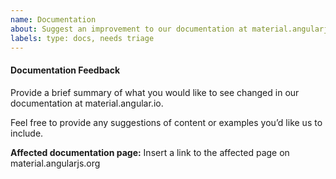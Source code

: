 ```yaml
---
name: Documentation
about: Suggest an improvement to our documentation at material.angularjs.org
labels: type: docs, needs triage
---
```


#### Documentation Feedback

Provide a brief summary of what you would like to see changed in our 
documentation at material.angular.io.

Feel free to provide any suggestions of content or examples you’d like us to include.

**Affected documentation page:** Insert a link to the affected page on material.angularjs.org
